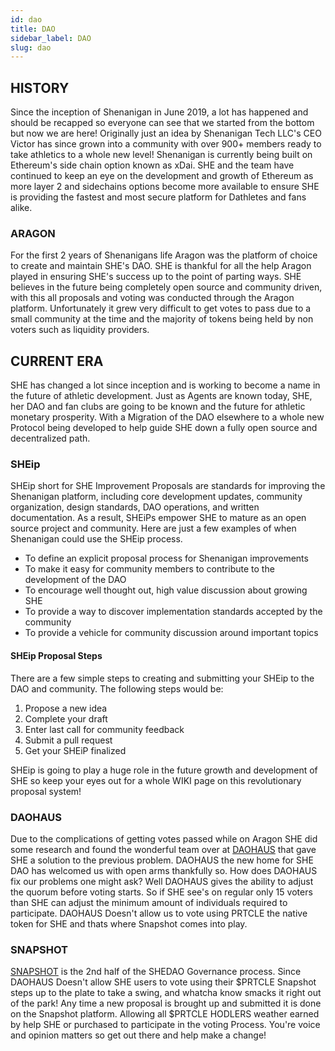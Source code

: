 ```yaml
---
id: dao
title: DAO
sidebar_label: DAO
slug: dao
---
```


## HISTORY
Since the inception of Shenanigan in June 2019, a lot has happened and should be recapped so everyone can see that we started from the bottom but now we are here! Originally just an idea by Shenanigan Tech LLC's CEO Victor has since grown into a community with over 900+ members ready to take athletics to a whole new level! Shenanigan is currently being built on Ethereum's side chain option known as xDai. SHE and the team have continued to keep an eye on the development and growth of Ethereum as more layer 2 and sidechains options become more available to ensure SHE is providing the fastest and most secure platform for Dathletes and fans alike.

### ARAGON
For the first 2 years of Shenanigans life Aragon was the platform of choice to create and maintain SHE's DAO. SHE is thankful for all the help Aragon played in ensuring SHE's success up to the point of parting ways. SHE believes in the future being completely open source and community driven, with this all proposals and voting was conducted through the Aragon platform. Unfortunately it grew very difficult to get votes to pass due to a small community at the time and the majority of tokens being held by non voters such as liquidity providers.

## CURRENT ERA
SHE has changed a lot since inception and is working to become a name in the future of athletic development. Just as Agents are known today, SHE, her DAO and fan clubs are going to be known and the future for athletic monetary prosperity. With a Migration of the DAO elsewhere to a whole new Protocol being developed to help guide SHE down a fully open source and decentralized path.

### SHEip
SHEip short for SHE Improvement Proposals are standards for improving the Shenanigan platform, including core development updates, community organization, design standards, DAO operations, and written documentation. As a result, SHEiPs empower SHE to mature as an open source project and community. Here are just a few examples of when Shenanigan could use the SHEip process.

* To define an explicit proposal process for Shenanigan improvements
* To make it easy for community members to contribute to the development of the DAO
* To encourage well thought out, high value discussion about growing SHE
* To provide a way to discover implementation standards accepted by the community
* To provide a vehicle for community discussion around important topics

#### SHEip Proposal Steps
There are a few simple steps to creating and submitting your SHEip to the DAO and community. The following steps would be:
1. Propose a new idea
2. Complete your draft
3. Enter last call for community feedback
4. Submit a pull request
5. Get your SHEiP finalized

SHEip is going to play a huge role in the future growth and development of SHE so keep your eyes out for a whole WIKI page on this revolutionary proposal system!

### DAOHAUS
Due to the complications of getting votes passed while on Aragon SHE did some research and found the wonderful team over at [DAOHAUS](https://app.daohaus.club/dao/0x64/0x1a78159311d2c3cb9abe48938a97a5680865d217) that gave SHE a solution to the previous problem. DAOHAUS the new home for SHE DAO has welcomed us with open arms thankfully so. How does DAOHAUS fix our problems one might ask? Well DAOHAUS gives the ability to adjust the quorum before voting starts. So if SHE see's on regular only 15 voters than SHE can adjust the minimum amount of individuals required to participate. DAOHAUS Doesn't allow us to vote using PRTCLE the native token for SHE and thats where Snapshot comes into play.


### SNAPSHOT
[SNAPSHOT](https://snapshot.org/#/shedapp.eth) is the 2nd half of the SHEDAO Governance process. Since DAOHAUS Doesn't allow SHE users to vote using their $PRTCLE Snapshot steps up to the plate to take a swing, and whatcha know smacks it right out of the park! Any time a new proposal is brought up and submitted it is done on the Snapshot platform. Allowing all $PRTCLE HODLERS weather earned by help SHE or purchased to participate in the voting Process. You're voice and opinion matters so get out there and help make a change!